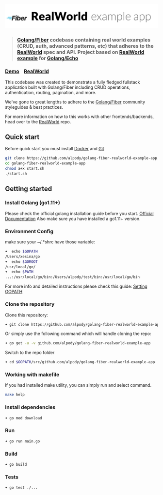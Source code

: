 # ![RealWorld Example App](logo.png)

> ### [Golang/Fiber](https://gofiber.io) codebase containing real world examples (CRUD, auth, advanced patterns, etc) that adheres to the [RealWorld](https://github.com/gothinkster/realworld) spec and API. Project based on [RealWorld example](https://github.com/xesina/golang-echo-realworld-example-app/) for [Golang/Echo](https://echo.labstack.com/)


### [Demo](https://github.com/gothinkster/realworld)&nbsp;&nbsp;&nbsp;&nbsp;[RealWorld](https://github.com/gothinkster/realworld)


This codebase was created to demonstrate a fully fledged fullstack application built with Golang/Fiber including CRUD operations, authentication, routing, pagination, and more.

We've gone to great lengths to adhere to the [Golang/Fiber](https://gofiber.io) community styleguides & best practices.

For more information on how to this works with other frontends/backends, head over to the [RealWorld](https://github.com/gothinkster/realworld) repo.


## Quick start

Before quick start you must install [Docker](https://www.docker.com) and [Git](https://git-scm.com/)

```bash
git clone https://github.com/alpody/golang-fiber-realworld-example-app.git
cd golang-fiber-realworld-example-app 
chmod a+x start.sh
./start.sh
```

## Getting started

### Install Golang (go1.11+)

Please check the official golang installation guide before you start. [Official Documentation](https://golang.org/doc/install)
Also make sure you have installed a go1.11+ version.

### Environment Config

make sure your ~/.*shrc have those variable:

```bash
➜  echo $GOPATH
/Users/xesina/go
➜  echo $GOROOT
/usr/local/go/
➜  echo $PATH
...:/usr/local/go/bin:/Users/alpody/test/bin:/usr/local/go/bin
```

For more info and detailed instructions please check this guide: [Setting GOPATH](https://github.com/golang/go/wiki/SettingGOPATH)

### Clone the repository

Clone this repository:

```bash
➜ git clone https://github.com/alpody/golang-fiber-realworld-example-app.git
```

Or simply use the following command which will handle cloning the repo:

```bash
➜ go get -u -v github.com/alpody/golang-fiber-realworld-example-app
```

Switch to the repo folder

```bash
➜ cd $GOPATH/src/github.com/alpody/golang-fiber-realworld-example-app
```

### Working with makefile

If you had installed make utility, you can simply run and select command. 

```bash
make help
```

### Install dependencies

```bash
➜ go mod download
```

### Run

```bash
➜ go run main.go
```

### Build

```bash
➜ go build
```

### Tests

```bash
➜ go test ./...
```

